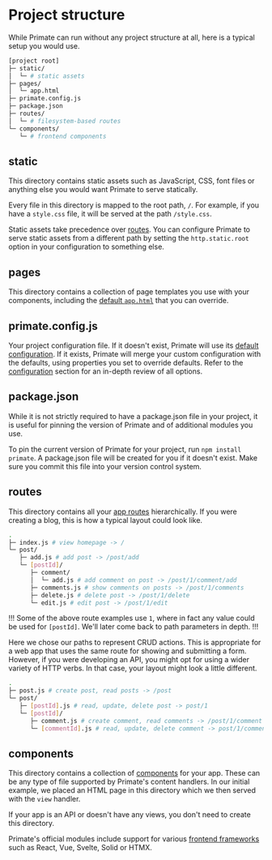 # Project structure

While Primate can run without any project structure at all, here is a typical
setup you would use.

```sh
[project root]
├─ static/
│  └─ # static assets
├─ pages/
│  └─ app.html
├─ primate.config.js
├─ package.json
├─ routes/
│  └─ # filesystem-based routes
└─ components/
   └─ # frontend components
```

## static

This directory contains static assets such as JavaScript, CSS, font files or
anything else you would want Primate to serve statically.

Every file in this directory is mapped to the root path, `/`. For example, if
you have a `style.css` file, it will be served at the path `/style.css`.

Static assets take precedence over [routes]. You can configure  Primate to
serve static assets from a different path by setting the `http.static.root`
option in your configuration to something else.

## pages

This directory contains a collection of page templates you use with your
components, including the [default `app.html`][default-page] that you can
override.

## primate.config.js

Your project configuration file. If it doesn't exist, Primate will use
its [default configuration][default-config]. If it exists, Primate will merge
your custom configuration with the defaults, using properties you set to
override defaults. Refer to the [configuration](/guide/configuration) section
for an in-depth review of all options.

## package.json

While it is not strictly required to have a package.json file in your project,
it is useful for pinning the version of Primate and of additional modules you
use.

To pin the current version of Primate for your project, run
`npm install primate`. A package.json file will be created for you if it
doesn't exist. Make sure you commit this file into your version control system.

## routes

This directory contains all your [app routes][routes] hierarchically. If you
were creating a blog, this is how a typical layout could look like.

```sh caption=web app routes
.
├─ index.js # view homepage -> /
└─ post/
   ├─ add.js # add post -> /post/add
   └─ [postId]/
      ├─ comment/
      │  └─ add.js # add comment on post -> /post/1/comment/add
      ├─ comments.js # show comments on posts -> /post/1/comments
      ├─ delete.js # delete post -> /post/1/delete
      └─ edit.js # edit post -> /post/1/edit
```

!!!
Some of the above route examples use `1`, where in fact any value could be used
for `[postId]`. We'll later come back to path parameters in depth.
!!!

Here we chose our paths to represent CRUD actions. This is appropriate for a
web app that uses the same route for showing and submitting a form. However, if
you were developing an API, you might opt for using a wider variety of HTTP
verbs. In that case, your layout might look a little different.

```sh caption=API routes
.
├─ post.js # create post, read posts -> /post
└─ post/
   ├─ [postId].js # read, update, delete post -> post/1
   └─ [postId]/
      ├─ comment.js # create comment, read comments -> /post/1/comment
      └─ [commentId].js # read, update, delete comment -> post/1/comment/2
```

## components

This directory contains a collection of [components] for your app. These can be
any type of file supported by Primate's content handlers. In our initial
example, we placed an HTML page in this directory which we then served with the
`view` handler.

If your app is an API or doesn't have any views, you don't need to create this
directory.

Primate's official modules include support for various [frontend frameworks]
such as React, Vue, Svelte, Solid or HTMX.

[routes]: /guide/routes
[frontend frameworks]: /modules/frontend
[components]: /guide/components
[default-config]:
https://github.com/primatejs/primate/blob/master/packages/primate/src/defaults/primate.config.js
[default-page]:
https://github.com/primatejs/primate/blob/master/packages/primate/src/defaults/app.html
